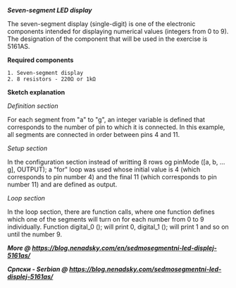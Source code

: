 
***Seven-segment LED display***

The seven-segment display (single-digit) is one of the electronic components intended for displaying numerical values (integers from 0 to 9). The designation of the component that will be used in the exercise is 5161AS.

**Required components**

    1. Seven-segment display
    2. 8 resistors - 220Ω or 1kΩ

**Sketch explanation**

*Definition section*

For each segment from "a" to "g", an integer variable is defined that corresponds to the number of pin to which it is connected. In this example, all segments are connected in order between pins 4 and 11.

*Setup section*

In the configuration section instead of writting 8 rows og pinMode ([a, b, ... g], OUTPUT); a "for" loop was used whose initial value is 4 (which corresponds to pin number 4) and the final 11 (which corresponds to pin number 11) and are defined as output.

*Loop section*

In the loop section, there are function calls, where one function defines which one of the segments will turn on for each number from 0 to 9 individually. Function digital_0 (); will print 0, digital_1 (); will print 1 and so on until the number 9.

***More @ https://blog.nenadsky.com/en/sedmosegmentni-led-displej-5161as/***

***Српски - Serbian @ https://blog.nenadsky.com/sedmosegmentni-led-displej-5161as/***

